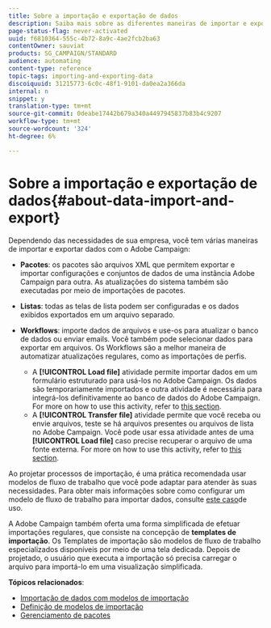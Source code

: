 ```yaml
---
title: Sobre a importação e exportação de dados
description: Saiba mais sobre as diferentes maneiras de importar e exportar dados com o Adobe Campaign.
page-status-flag: never-activated
uuid: f6810364-555c-4b72-8a9c-4ae2fcb2ba63
contentOwner: sauviat
products: SG_CAMPAIGN/STANDARD
audience: automating
content-type: reference
topic-tags: importing-and-exporting-data
discoiquuid: 31215773-6c0c-48f1-9101-da0ea2a366da
internal: n
snippet: y
translation-type: tm+mt
source-git-commit: 0deabe17442b679a340a4497945837b83b4c9207
workflow-type: tm+mt
source-wordcount: '324'
ht-degree: 6%

---
```



# Sobre a importação e exportação de dados{#about-data-import-and-export}

Dependendo das necessidades de sua empresa, você tem várias maneiras de importar e exportar dados com o Adobe Campaign:

* **Pacotes**: os pacotes são arquivos XML que permitem exportar e importar configurações e conjuntos de dados de uma instância Adobe Campaign para outra. As atualizações do sistema também são executadas por meio de importações de pacotes.
* **Listas**: todas as telas de lista podem ser configuradas e os dados exibidos exportados em um arquivo separado.
* **Workflows**: importe dados de arquivos e use-os para atualizar o banco de dados ou enviar emails. Você também pode selecionar dados para exportar em arquivos. Os Workflows são a melhor maneira de automatizar atualizações regulares, como as importações de perfis.

   * A **[!UICONTROL Load file]** atividade permite importar dados em um formulário estruturado para usá-los no Adobe Campaign. Os dados são temporariamente importados e outra atividade é necessária para integrá-los definitivamente ao banco de dados do Adobe Campaign. For more on how to use this activity, refer to [this section](../../automating/using/load-file.md).
   * A **[!UICONTROL Transfer file]** atividade permite que você receba ou envie arquivos, teste se há arquivos presentes ou arquivos de lista no Adobe Campaign. Você pode usar essa atividade antes de uma **[!UICONTROL Load file]** caso precise recuperar o arquivo de uma fonte externa. For more on how to use this activity, refer to [this section](../../automating/using/transfer-file.md).

Ao projetar processos de importação, é uma prática recomendada usar modelos de fluxo de trabalho que você pode adaptar para atender às suas necessidades. Para obter mais informações sobre como configurar um modelo de fluxo de trabalho para importar dados, consulte [este caso](../../automating/using/creating-import-workflow-templates.md)de uso.

A Adobe Campaign também oferta uma forma simplificada de efetuar importações regulares, que consiste na concepção de **templates de importação**. Os Templates de importação são modelos de fluxo de trabalho especializados disponíveis por meio de uma tela dedicada. Depois de projetado, o usuário que executa a importação só precisa carregar o arquivo para importá-lo em uma visualização simplificada.

**Tópicos relacionados**:

* [Importação de dados com modelos de importação](../../automating/using/importing-data-with-import-templates.md)
* [Definição de modelos de importação](../../automating/using/importing-data-with-import-templates.md#setting-up-import-templates)
* [Gerenciamento de pacotes](../../automating/using/managing-packages.md)
